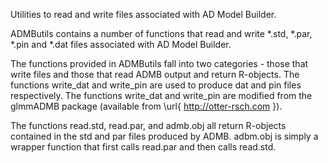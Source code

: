 Utilities to read and write files associated with AD Model Builder.


ADMButils contains a number of functions that read and write *.std, *.par,
*.pin and *.dat files associated with AD Model Builder.

The functions provided in ADMButils fall into two categories -
those that write files and those that read ADMB output and return
R-objects.  The functions write_dat and write_pin are used to produce dat
and pin files respectively.  The functions write_dat and write_pin are
modified from the glmmADMB package (available from \url{
http://otter-rsch.com }).

The functions read.std, read.par, and admb.obj all return R-objects
contained in the std and par files produced by ADMB. adbm.obj is simply a
wrapper function that first calls read.par and then calls read.std.

